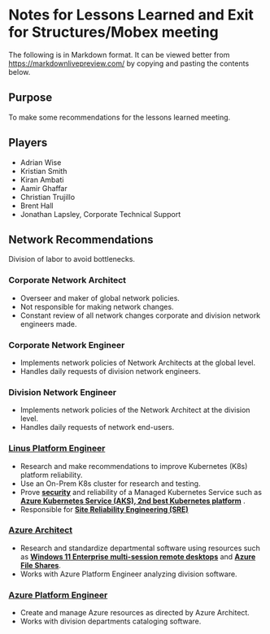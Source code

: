 # Notes for Lessons Learned and Exit for Structures/Mobex meeting

The following is in Markdown format. It can be viewed better from https://markdownlivepreview.com/ by copying and pasting the contents below.

## Purpose

To make some recommendations for the lessons learned meeting.

## Players

- Adrian Wise
- Kristian Smith
- Kiran Ambati
- Aamir Ghaffar
- Christian Trujillo
- Brent Hall
- Jonathan Lapsley, Corporate Technical Support

## Network Recommendations

Division of labor to avoid bottlenecks.

  ### Corporate Network Architect

  - Overseer and maker of global network policies.
  - Not responsible for making network changes.
  - Constant review of all network changes corporate and division network engineers made.

  ### Corporate Network Engineer

  - Implements network policies of Network Architects at the global level.
  - Handles daily requests of division network engineers.

  ### Division Network Engineer

  - Implements network policies of the Network Architect at the division level.
  - Handles daily requests of network end-users.

### **[Linus Platform Engineer](https://platformengineering.org/blog/what-is-platform-engineering)** 

- Research and make recommendations to improve Kubernetes (K8s) platform reliability.
- Use an On-Prem K8s cluster for research and testing.
- Prove **[security](https://www.infracloud.io/blogs/request-level-authentication-authorization-istio-keycloak/)**
 and reliability of a Managed Kubernetes Service such as **[Azure Kubernetes Service (AKS), 2nd best Kubernetes platform](https://azure.microsoft.com/en-gb/products/kubernetes-service)**
.
- Responsible for **[Site Reliability Engineering (SRE)](https://aws.amazon.com/what-is/sre/#:~:text=Site%20reliability%20engineering%20(SRE)%20teams%20collect%20critical%20information%20that%20reflects,application%20responds%20to%20a%20request.)**

### **[Azure Architect](https://platformengineering.org/blog/what-is-platform-engineering)**

- Research and standardize departmental software using resources such as **[Windows 11 Enterprise multi-session remote desktops](https://learn.microsoft.com/en-us/mem/intune/fundamentals/azure-virtual-desktop-multi-session)** and **[Azure File Shares](https://learn.microsoft.com/en-us/azure/storage/files/storage-files-introduction#why-azure-files-is-useful)**.
- Works with Azure Platform Engineer analyzing division software.

### **[Azure Platform Engineer](https://platformengineering.org/blog/what-is-platform-engineering)**

- Create and manage Azure resources as directed by Azure Architect.
- Works with division departments cataloging software.
